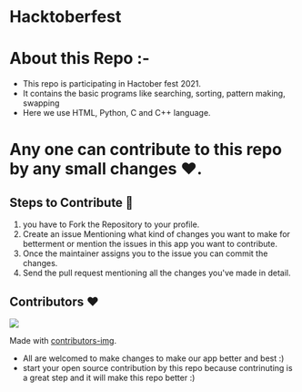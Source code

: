 # Hacktoberfest
# About this Repo :-
* This repo is participating in Hactober fest 2021.
* It contains the basic programs like searching, sorting, pattern making, swapping 
* Here we use HTML, Python, C and C++ language.
# Any one can contribute to this repo by any small changes ❤.
## Steps to Contribute 📑

1. you have to Fork the Repository to your profile.
2. Create an issue Mentioning what kind of changes you want to make for betterment or mention the issues in this app you want to contribute.
3. Once the maintainer assigns you to the issue you can commit the changes.
4. Send the pull request mentioning all the changes you've made in detail.

## Contributors ❤
<a href="https://github.com/Siddhesh-3/hacktoberfest/graphs/contributors">
  <img src="https://contrib.rocks/image?repo=Siddhesh-3/hacktoberfest" />
</a>

Made with [contributors-img](https://contrib.rocks).
* All are welcomed to make changes to make our app better and best :)
* start your open source contribution by this repo because contrinuting is a great step  and it will make this repo better :)
